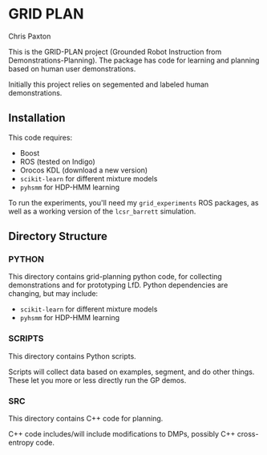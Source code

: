# GRID PLAN

Chris Paxton

This is the GRID-PLAN project (Grounded Robot Instruction from Demonstrations-Planning). The package has code for learning and planning based on human user demonstrations.

Initially this project relies on segemented and labeled human demonstrations.

## Installation

This code requires:
  * Boost
  * ROS (tested on Indigo)
  * Orocos KDL (download a new version)
  * ``scikit-learn`` for different mixture models
  * ``pyhsmm`` for HDP-HMM learning

To run the experiments, you'll need my ```grid_experiments``` ROS packages, as well as a working version of the ```lcsr_barrett``` simulation.

## Directory Structure

### PYTHON

This directory contains grid-planning python code, for collecting demonstrations and for prototyping LfD.
Python dependencies are changing, but may include:
  * ``scikit-learn`` for different mixture models
  * ``pyhsmm`` for HDP-HMM learning

### SCRIPTS

This directory contains Python scripts.

Scripts will collect data based on examples, segment, and do other things. These let you more or less directly run the GP demos.

### SRC

This directory contains C++ code for planning.

C++ code includes/will include modifications to DMPs, possibly C++ cross-entropy code.
